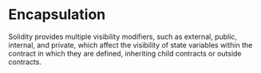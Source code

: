 # Encapsulation

Solidity provides multiple visibility modifiers, such as external, public, internal,
and private, which affect the visibility of state variables within the contract in which
they are defined, inheriting child contracts or outside contracts.
